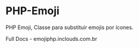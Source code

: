 # PHP-Emoji
PHP Emoji, Classe para substituir emojis por ícones.

Full Docs - emojiphp.inclouds.com.br
